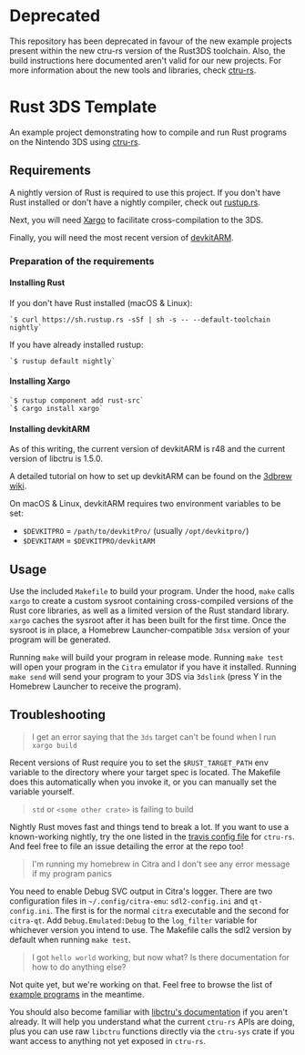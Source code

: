 # Deprecated
This repository has been deprecated in favour of the new example projects present within the new ctru-rs version of the Rust3DS toolchain. Also, the build instructions here documented aren't valid for our new projects. For more information about the new tools and libraries, check [ctru-rs](https://github.com/rust3ds/ctru-rs).

# Rust 3DS Template

An example project demonstrating how to compile and run Rust programs on the Nintendo 3DS using [ctru-rs](https://github.com/rust3ds/ctru-rs).

## Requirements

A nightly version of Rust is required to use this project. If you don't have Rust installed or don't have a nightly compiler, check out [rustup.rs](https://rustup.rs).

Next, you will need [Xargo](https://github.com/japaric/xargo) to facilitate cross-compilation to the 3DS.

Finally, you will need the most recent version of [devkitARM](http://sourceforge.net/projects/devkitpro/files/devkitARM/).

### Preparation of the requirements

#### Installing Rust

If you don't have Rust installed (macOS & Linux): 

    `$ curl https://sh.rustup.rs -sSf | sh -s -- --default-toolchain nightly`

If you have already installed rustup: 

    `$ rustup default nightly`

#### Installing Xargo

    `$ rustup component add rust-src`
    `$ cargo install xargo`

#### Installing devkitARM

As of this writing, the current version of devkitARM is r48 and the current version of libctru is 1.5.0.

A detailed tutorial on how to set up devkitARM can be found on the [3dbrew wiki](http://3dbrew.org/wiki/Setting_up_Development_Environment).

On macOS & Linux, devkitARM requires two environment variables to be set:

* `$DEVKITPRO` = `/path/to/devkitPro/` (usually `/opt/devkitpro/`)
* `$DEVKITARM` = `$DEVKITPRO/devkitARM`

## Usage

Use the included `Makefile` to build your program. Under the hood, `make` calls `xargo` to create a custom sysroot containing cross-compiled versions of the Rust core libraries, as well as a limited version of the Rust standard library. `xargo` caches the sysroot after it has been built for the first time. Once the sysroot is in place, a Homebrew Launcher-compatible `3dsx` version of your program will be generated.

Running `make` will build your program in release mode. Running `make test` will open your program in the `Citra` emulator if you have it installed. Running `make send` will send your program to your 3DS via `3dslink` (press Y in the Homebrew Launcher to receive the program).

## Troubleshooting

>I get an error saying that the `3ds` target can't be found when I run `xargo build`

Recent versions of Rust require you to set the `$RUST_TARGET_PATH` env variable to the directory where your target spec is located. The Makefile does this automatically when you invoke it, or you can manually set the variable yourself.

>`std` or `<some other crate>` is failing to build

Nightly Rust moves fast and things tend to break a lot. If you want to use a known-working nightly, try the one listed in the [travis config file](https://github.com/rust3ds/ctru-rs/blob/master/.travis.yml#L3-L4) for `ctru-rs`. And feel free to file an issue detailing the error at the repo too!

>I'm running my homebrew in Citra and I don't see any error message if my program panics

You need to enable Debug SVC output in Citra's logger. There are two configuration files in `~/.config/citra-emu`: `sdl2-config.ini` and `qt-config.ini`. The first is for the normal `citra` executable and the second for `citra-qt`. Add `Debug.Emulated:Debug` to the `log_filter` variable for whichever version you intend to use. The Makefile calls the sdl2 version by default when running `make test`.

>I got `hello world` working, but now what? Is there documentation for how to do anything else?

Not quite yet, but we're working on that. Feel free to browse the list of [example programs](https://github.com/rust3ds/ctru-rs/tree/master/examples/src/bin) in the meantime.

You should also become familiar with [libctru's documentation](http://smealum.github.io/ctrulib/) if you aren't already. It will help you understand what the current `ctru-rs` APIs are doing, plus you can use raw `libctru` functions directly via the `ctru-sys` crate if you want access to anything not yet exposed in `ctru-rs`.
